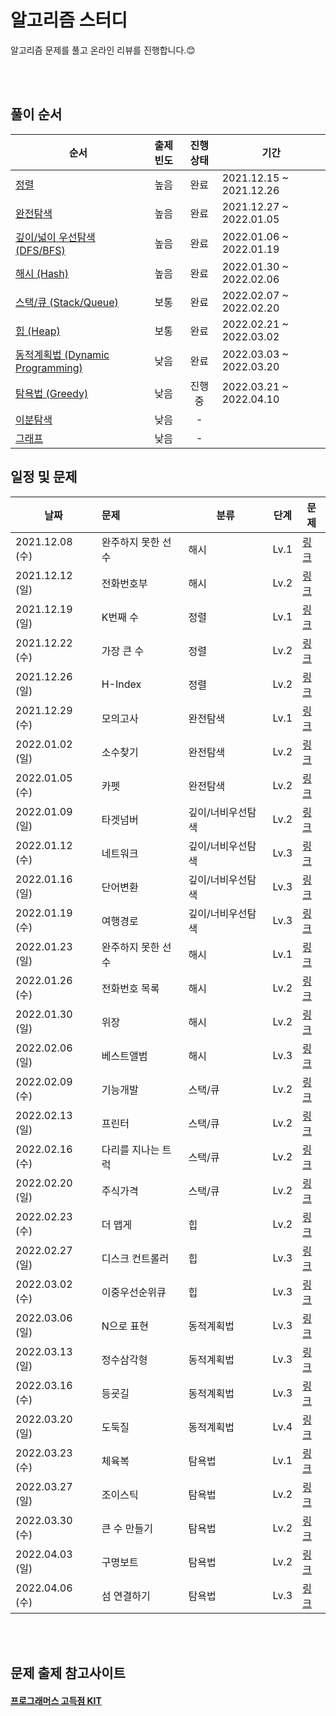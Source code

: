 # 알고리즘 스터디 


알고리즘 문제를 풀고 온라인 리뷰를 진행합니다.😊

</br>
</br>

## 풀이 순서

| 순서                                                                 | 출제빈도 | 진행상태 | 기간                      |
|--------------------------------------------------------------------|:----:|:----:|-------------------------|
| [정렬](https://programmers.co.kr/learn/courses/30/parts/12198)                                                             |  높음  |  완료  | 2021.12.15 ~ 2021.12.26 |
| [완전탐색](https://programmers.co.kr/learn/courses/30/parts/12230)                                                           |  높음  |  완료  | 2021.12.27 ~ 2022.01.05 |
| [깊이/넓이 우선탐색 (DFS/BFS)](https://programmers.co.kr/learn/courses/30/parts/12421)                                           |  높음  |  완료  | 2022.01.06 ~ 2022.01.19 |
| [해시 (Hash)](https://programmers.co.kr/learn/courses/30/parts/12077)                                                      |  높음  |  완료  | 2022.01.30 ~ 2022.02.06 |
| [스택/큐 (Stack/Queue)](https://programmers.co.kr/learn/courses/30/parts/12081)                                             |  보통  |  완료  | 2022.02.07 ~ 2022.02.20 |
| [힙 (Heap)](https://programmers.co.kr/learn/courses/30/parts/12117) |  보통  |  완료  | 2022.02.21 ~ 2022.03.02 |
| [동적계획법 (Dynamic Programming)](https://programmers.co.kr/learn/courses/30/parts/12263)                                    |  낮음  |  완료  | 2022.03.03 ~ 2022.03.20 |
| [탐욕법 (Greedy)](https://programmers.co.kr/learn/courses/30/parts/12244)                                                   |  낮음  |  진행중   | 2022.03.21 ~  2022.04.10          |
| [이분탐색](https://programmers.co.kr/learn/courses/30/parts/12486)                                                           |  낮음  |  -   |                         |
| [그래프](https://programmers.co.kr/learn/courses/30/parts/14393)                                                            |  낮음  |  -   |                         |

## 일정 및 문제



| 날짜             | 문제         | 분류   | 단계   | 문제 |
|----------------|:-----------|------|------|----|
| 2021.12.08 (수) | 완주하지 못한 선수 | 해시   | Lv.1 |     [링크](https://programmers.co.kr/learn/courses/30/lessons/42576) |
| 2021.12.12 (일) | 전화번호부      | 해시   | Lv.2 |             [링크](https://programmers.co.kr/learn/courses/30/lessons/42577) |
| 2021.12.19 (일) | K번째 수      | 정렬   | Lv.1 |               [링크](https://programmers.co.kr/learn/courses/30/lessons/42748) |
| 2021.12.22 (수) | 가장 큰 수     | 정렬   | Lv.2 |            [링크](https://programmers.co.kr/learn/courses/30/lessons/42746) | 
| 2021.12.26 (일) | H-Index    | 정렬   | Lv.2 |             [링크](https://programmers.co.kr/learn/courses/30/lessons/42747) |
| 2021.12.29 (수) | 모의고사       | 완전탐색 | Lv.1 | [링크](https://programmers.co.kr/learn/courses/30/lessons/42840) | 
| 2022.01.02 (일) | 소수찾기       | 완전탐색 | Lv.2 |[링크](https://programmers.co.kr/learn/courses/30/lessons/42839) |
| 2022.01.05 (수) | 카펫         | 완전탐색 | Lv.2 |[링크](https://programmers.co.kr/learn/courses/30/lessons/42842) |
| 2022.01.09 (일) | 타겟넘버       | 깊이/너비우선탐색 | Lv.2 |[링크](https://programmers.co.kr/learn/courses/30/lessons/43165) | 
| 2022.01.12 (수) | 네트워크       | 깊이/너비우선탐색 | Lv.3 | [링크](https://programmers.co.kr/learn/courses/30/lessons/43162) |
| 2022.01.16 (일) | 단어변환       | 깊이/너비우선탐색 | Lv.3 | [링크](https://programmers.co.kr/learn/courses/30/lessons/43163)|
| 2022.01.19 (수) | 여행경로       | 깊이/너비우선탐색 | Lv.3 | [링크](https://programmers.co.kr/learn/courses/30/lessons/43164)|
| 2022.01.23 (일) | 완주하지 못한 선수 | 해시   | Lv.1 |[링크](https://programmers.co.kr/learn/courses/30/lessons/42576) |
| 2022.01.26 (수) | 전화번호 목록    | 해시   | Lv.2 |[링크](https://programmers.co.kr/learn/courses/30/lessons/42577) |
| 2022.01.30 (일) | 위장         | 해시   | Lv.2 |[링크](https://programmers.co.kr/learn/courses/30/lessons/42578) |
| 2022.02.06 (일) | 베스트앨범      | 해시   | Lv.3 |[링크](https://programmers.co.kr/learn/courses/30/lessons/42579)| 
| 2022.02.09 (수) | 기능개발       | 스택/큐 | Lv.2 |[링크](https://programmers.co.kr/learn/courses/30/lessons/42586)| 
| 2022.02.13 (일) | 프린터        | 스택/큐 | Lv.2 | [링크](https://programmers.co.kr/learn/courses/30/lessons/42587)|
| 2022.02.16 (수) | 다리를 지나는 트럭 | 스택/큐 | Lv.2 | [링크](https://programmers.co.kr/learn/courses/30/lessons/42583)|
| 2022.02.20 (일) | 주식가격       | 스택/큐 | Lv.2 | [링크](https://programmers.co.kr/learn/courses/30/lessons/42584)|
| 2022.02.23 (수) | 더 맵게       | 힙    | Lv.2 | [링크](https://programmers.co.kr/learn/courses/30/lessons/42626)|
| 2022.02.27 (일) | 디스크 컨트롤러   | 힙    | Lv.3 | [링크](https://programmers.co.kr/learn/courses/30/lessons/42627)|
| 2022.03.02 (수) | 이중우선순위큐    | 힙    | Lv.3 | [링크](https://programmers.co.kr/learn/courses/30/lessons/42628)|
| 2022.03.06 (일) | N으로 표현     | 동적계획법 | Lv.3 | [링크](https://programmers.co.kr/learn/courses/30/lessons/42895)|
| 2022.03.13 (일) | 정수삼각형      | 동적계획법 | Lv.3 | [링크](https://programmers.co.kr/learn/courses/30/lessons/43105)|
| 2022.03.16 (수) | 등굣길        | 동적계획법 | Lv.3 | [링크](https://programmers.co.kr/learn/courses/30/lessons/42898)|
| 2022.03.20 (일) | 도둑질        | 동적계획법 | Lv.4 | [링크](https://programmers.co.kr/learn/courses/30/lessons/42897)|
| 2022.03.23 (수) | 체육복        | 탐욕법  | Lv.1 | [링크](https://programmers.co.kr/learn/courses/30/lessons/42862)|
| 2022.03.27 (일) | 조이스틱       | 탐욕법  | Lv.2 | [링크](https://programmers.co.kr/learn/courses/30/lessons/42860)|
| 2022.03.30 (수) | 큰 수 만들기 |탐욕법| Lv.2| [링크](https://programmers.co.kr/learn/courses/30/lessons/42883)|
|2022.04.03 (일) |구명보트|탐욕법|Lv.2|[링크](https://programmers.co.kr/learn/courses/30/lessons/42885)|
|2022.04.06 (수) |섬 연결하기|탐욕법|Lv.3|[링크](https://programmers.co.kr/learn/courses/30/lessons/42861)|


</br>
</br>

## 문제 출제 참고사이트 
#### [프로그래머스 고득점 KIT](https://programmers.co.kr/learn/challenges)





